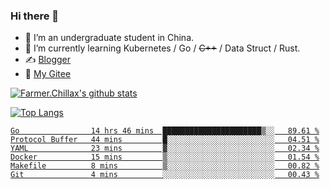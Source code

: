 ### Hi there 👋

- 🔭 I’m an undergraduate student in China.
- 🌱 I’m currently learning Kubernetes / Go / ~~C++~~ / Data Struct / Rust.
- ✍️ [Blogger](https://blog.farmer233.top)
- 🤔 [My Gitee](https://gitee.com/Farmer-chong)


[![Farmer.Chillax's github stats](https://github-readme-stats.vercel.app/api?username=FarmerChillax)](https://github.com/anuraghazra/github-readme-stats)

[![Top Langs](https://github-readme-stats.vercel.app/api/top-langs/?username=FarmerChillax&layout=compact&hide=html,css,javascript)](https://github.com/anuraghazra/github-readme-stats)

<p>
  <a href="https://wakatime.com/@Farmer">
        <!--START_SECTION:waka-->

```text
Go                14 hrs 46 mins  ██████████████████████▒░░   89.61 %
Protocol Buffer   44 mins         █░░░░░░░░░░░░░░░░░░░░░░░░   04.51 %
YAML              23 mins         ▓░░░░░░░░░░░░░░░░░░░░░░░░   02.34 %
Docker            15 mins         ▒░░░░░░░░░░░░░░░░░░░░░░░░   01.54 %
Makefile          8 mins          ▒░░░░░░░░░░░░░░░░░░░░░░░░   00.82 %
Git               4 mins          ░░░░░░░░░░░░░░░░░░░░░░░░░   00.43 %
```

<!--END_SECTION:waka-->
  </a>
</p>

<!--
**Farmer-chong/Farmer-chong** is a ✨ _special_ ✨ repository because its `README.md` (this file) appears on your GitHub profile.

Here are some ideas to get you started:

- 🔭 I’m currently working on ...
- 🌱 I’m currently learning ...
- 👯 I’m looking to collaborate on ...
- 🤔 I’m looking for help with ...
- 💬 Ask me about ...
- 📫 How to reach me: ...
- 😄 Pronouns: ...
- ⚡ Fun fact: ...
-->
